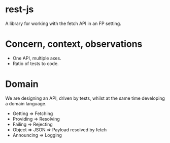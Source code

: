 # rest-js

A library for working with the fetch API in an FP setting.

# Concern, context, observations

-   One API, multiple axes.
-   Ratio of tests to code.

# Domain

We are designing an API, driven by tests, whilst at the same time developing a domain language.

-   Getting => Fetching
-   Providing => Resolving
-   Failing => Rejecting
-   Object => JSON => Payload resolved by fetch
-   Announcing => Logging
